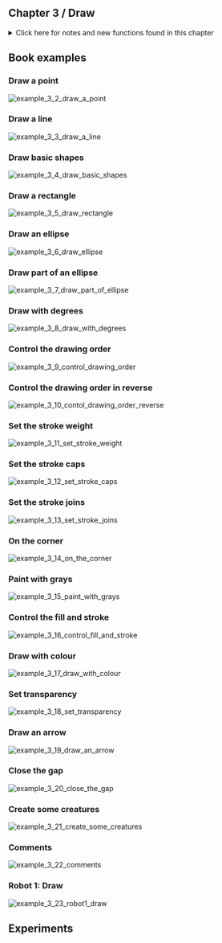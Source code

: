 ## Chapter 3 / Draw

<details>
<summary markdown="span">Click here for notes and new functions found in this chapter</summary>

  
- size()
- arc()
- line()
- point()
- ellipse()
- rect()
- radians()
- special names for Pi values: PI, QUARTER_PI, HALF_PI, and TWO_PI can be used to replace the radian values for 180°, 45°, 90°, and 360°
- strokeWeight()
- strokeCap()
- strokeJoin() default: pointed (mitered) corners
- ellipseMode()
- rectMode()
- ellipseMode(CORNER) makes the ellipse() function behave more like rect()
- ellipseMode(RADIUS)
- background(), fill(), and stroke() 
- The values of the parameters are in the range of 0 to 255, where 255 is white, 128 is medium gray, and 0 is black. To move beyond grayscale values, you use three parameters to specify the red, green, and blue components of a color e.g. fill(255, 0, 0). Alternatively, use the Processing app colour picker. Optional fourth parameter to fill() or stroke() is the alpha value, which uses the range 0 to 255 e.g. fill(255, 0, 0, 160)
- fill()
- noStroke()
- noFill()
- beginShape(), vertex(), endShape()  not limited to using these  basic geometric shapes — you can also define new shapes by connecting a series of points. Use the word CLOSE to connect the last point: endShape(CLOSE)

- As you work with Processing sketches, you’ll find yourself creating dozens of iterations of ideas; using comments to make notes or to disable code can help you keep track of multiple options. Use Ctrl-/ (Cmd-/ on OS X) to add or remove comments

</details>


## Book examples

### Draw a point
![example_3_2_draw_a_point]()

### Draw a line
![example_3_3_draw_a_line]()

### Draw basic shapes
![example_3_4_draw_basic_shapes]()

### Draw a rectangle
![example_3_5_draw_rectangle]()

### Draw an ellipse
![example_3_6_draw_ellipse]()

### Draw part of an ellipse
![example_3_7_draw_part_of_ellipse]()

### Draw with degrees
![example_3_8_draw_with_degrees]()

### Control the drawing order
![example_3_9_control_drawing_order]()

### Control the drawing order in reverse
![example_3_10_contol_drawing_order_reverse]()

### Set the stroke weight 
![example_3_11_set_stroke_weight]()

### Set the stroke caps
![example_3_12_set_stroke_caps]()

### Set the stroke joins
![example_3_13_set_stroke_joins]()

### On the corner
![example_3_14_on_the_corner]()

### Paint with grays
![example_3_15_paint_with_grays]()

### Control the fill and stroke
![example_3_16_control_fill_and_stroke]()

### Draw with colour
![example_3_17_draw_with_colour]()

### Set transparency
![example_3_18_set_transparency]()

### Draw an arrow
![example_3_19_draw_an_arrow]()

### Close the gap
![example_3_20_close_the_gap]()

### Create some creatures
![example_3_21_create_some_creatures]()

### Comments
![example_3_22_comments]()

### Robot 1: Draw
![example_3_23_robot1_draw]()



## Experiments


